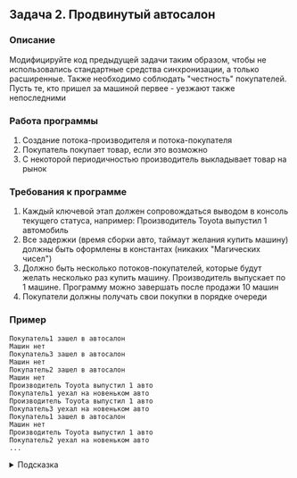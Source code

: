 ## Задача 2. Продвинутый автосалон

### Описание
Модифицируйте код предыдущей задачи таким образом, чтобы не использовались стандартные средства синхронизации, а только расширенные. Также необходимо соблюдать "честность" покупателей. Пусть те, кто пришел за машиной первее - уезжают также непоследними

### Работа программы
1. Создание потока-производителя и потока-покупателя
2. Покупатель покупает товар, если это возможно
3. С некоторой периодичностью производитель выкладывает товар на рынок

### Требования к программе
1. Каждый ключевой этап должен сопровождаться выводом в консоль текущего статуса, например: Производитель Toyota выпустил 1 автомобиль
2. Все задержки (время сборки авто, таймаут желания купить машину) должны быть оформлены в константах (никаких "Магических чисел")
3. Должно быть несколько потоков-покупателей, которые будут желать несколько раз купить машину. Производитель выпускает по 1 машине. Программу можно завершать после продажи 10 машин
4. Покупатели должны получать свои покупки в порядке очереди

### Пример
```
Покупатель1 зашел в автосалон
Машин нет
Покупатель3 зашел в автосалон
Машин нет
Покупатель2 зашел в автосалон
Машин нет
Производитель Toyota выпустил 1 авто
Покупатель1 уехал на новеньком авто
Производитель Toyota выпустил 1 авто
Покупатель3 уехал на новеньком авто
Покупатель1 зашел в автосалон
Машин нет
Производитель Toyota выпустил 1 авто
Покупатель2 уехал на новеньком авто
...
```

<details>
  <summary>Подсказка</summary>

  Используйте ReentrantLock с соблюдением "честности"
</details>
